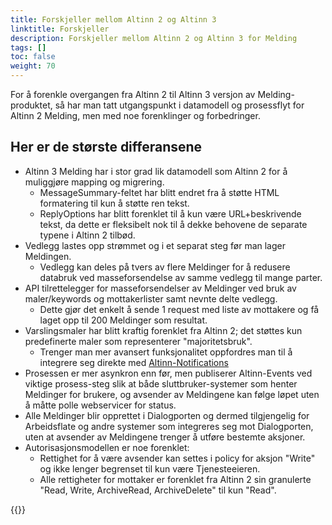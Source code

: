 ```yaml
---
title: Forskjeller mellom Altinn 2 og Altinn 3
linktitle: Forskjeller
description: Forskjeller mellom Altinn 2 og Altinn 3 for Melding
tags: []
toc: false
weight: 70
---
```


For å forenkle overgangen fra Altinn 2 til Altinn 3 versjon av Melding-produktet, så har man tatt utgangspunkt i datamodell og prosessflyt for Altinn 2 Melding, men med noe forenklinger og forbedringer.

## Her er de største differansene

- Altinn 3 Melding har i stor grad lik datamodell som Altinn 2 for å muliggjøre mapping og migrering.
  - MessageSummary-feltet har blitt endret fra å støtte HTML formatering til kun å støtte ren tekst.
  - ReplyOptions har blitt forenklet til å kun være URL+beskrivende tekst, da dette er fleksibelt nok til å dekke behovene de separate typene i Altinn 2 tilbød.
- Vedlegg lastes opp strømmet og i et separat steg før man lager Meldingen.
  - Vedlegg kan deles på tvers av flere Meldinger for å redusere databruk ved masseforsendelse av samme vedlegg til mange parter.
- API tilrettelegger for masseforsendelser av Meldinger ved bruk av maler/keywords og mottakerlister samt nevnte delte vedlegg.
  - Dette gjør det enkelt å sende 1 request med liste av mottakere og få laget opp til 200 Meldinger som resultat.
- Varslingsmaler har blitt kraftig forenklet fra Altinn 2; det støttes kun predefinerte maler som representerer "majoritetsbruk".
  - Trenger man mer avansert funksjonalitet oppfordres man til å integrere seg direkte med [Altinn-Notifications](../../../notifications/)
- Prosessen er mer asynkron enn før, men publiserer Altinn-Events ved viktige prosess-steg slik at både sluttbruker-systemer som henter Meldinger for brukere, og avsender av Meldingene kan følge løpet uten å måtte polle webservicer for status.
- Alle Meldinger blir opprettet i Dialogporten og dermed tilgjengelig for Arbeidsflate og andre systemer som integreres seg mot Dialogporten, uten at avsender av Meldingene trenger å utføre bestemte aksjoner.
- Autorisasjonsmodellen er noe forenklet:
  - Rettighet for å være avsender kan settes i policy for aksjon "Write" og ikke lenger begrenset til kun være Tjenesteeieren.
  - Alle rettigheter for mottaker er forenklet fra Altinn 2 sin granulerte "Read, Write, ArchiveRead, ArchiveDelete" til kun "Read".

{{<children />}}

